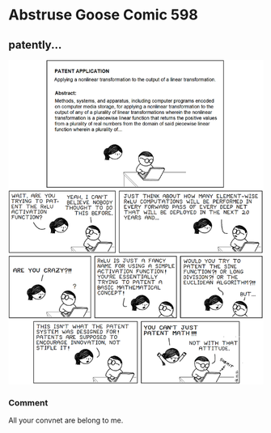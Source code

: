 # Abstruse Goose Comic 598
## patently...

![image](i_only_intend_to_use_this_patent_defensively_but_no_promises.png)
### Comment
All your convnet are belong to me.
